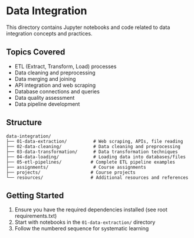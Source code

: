 # Data Integration

This directory contains Jupyter notebooks and code related to data integration concepts and practices.

## Topics Covered
- ETL (Extract, Transform, Load) processes
- Data cleaning and preprocessing
- Data merging and joining
- API integration and web scraping
- Database connections and queries
- Data quality assessment
- Data pipeline development

## Structure
```
data-integration/
├── 01-data-extraction/          # Web scraping, APIs, file reading
├── 02-data-cleaning/            # Data cleaning and preprocessing
├── 03-data-transformation/      # Data transformation techniques
├── 04-data-loading/             # Loading data into databases/files
├── 05-etl-pipelines/           # Complete ETL pipeline examples
├── assignments/                 # Course assignments
├── projects/                   # Course projects
└── resources/                  # Additional resources and references
```

## Getting Started
1. Ensure you have the required dependencies installed (see root requirements.txt)
2. Start with notebooks in the `01-data-extraction/` directory
3. Follow the numbered sequence for systematic learning